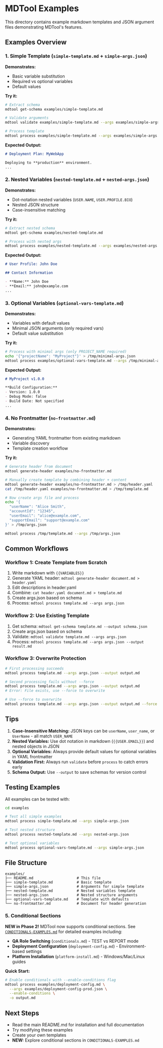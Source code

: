 # MDTool Examples

This directory contains example markdown templates and JSON argument files demonstrating MDTool's features.

## Examples Overview

### 1. Simple Template (`simple-template.md` + `simple-args.json`)

**Demonstrates:**
- Basic variable substitution
- Required vs optional variables
- Default values

**Try it:**
```bash
# Extract schema
mdtool get-schema examples/simple-template.md

# Validate arguments
mdtool validate examples/simple-template.md --args examples/simple-args.json

# Process template
mdtool process examples/simple-template.md --args examples/simple-args.json
```

**Expected Output:**
```markdown
# Deployment Plan: MyWebApp

Deploying to **production** environment.
...
```

### 2. Nested Variables (`nested-template.md` + `nested-args.json`)

**Demonstrates:**
- Dot-notation nested variables (`USER.NAME`, `USER.PROFILE.BIO`)
- Nested JSON structure
- Case-insensitive matching

**Try it:**
```bash
# Extract nested schema
mdtool get-schema examples/nested-template.md

# Process with nested args
mdtool process examples/nested-template.md --args examples/nested-args.json
```

**Expected Output:**
```markdown
# User Profile: John Doe

## Contact Information

- **Name:** John Doe
- **Email:** john@example.com
...
```

### 3. Optional Variables (`optional-vars-template.md`)

**Demonstrates:**
- Variables with default values
- Minimal JSON arguments (only required vars)
- Default value substitution

**Try it:**
```bash
# Process with minimal args (only PROJECT_NAME required)
echo '{"projectName": "MyProject"}' > /tmp/minimal-args.json
mdtool process examples/optional-vars-template.md --args /tmp/minimal-args.json
```

**Expected Output:**
```markdown
# MyProject v1.0.0

**Build Configuration:**
- Version: 1.0.0
- Debug Mode: false
- Build Date: Not specified
...
```

### 4. No Frontmatter (`no-frontmatter.md`)

**Demonstrates:**
- Generating YAML frontmatter from existing markdown
- Variable discovery
- Template creation workflow

**Try it:**
```bash
# Generate header from document
mdtool generate-header examples/no-frontmatter.md

# Manually create template by combining header + content
mdtool generate-header examples/no-frontmatter.md > /tmp/header.yaml
cat /tmp/header.yaml examples/no-frontmatter.md > /tmp/template.md

# Now create args file and process
echo '{
  "userName": "Alice Smith",
  "accountId": "12345",
  "userEmail": "alice@example.com",
  "supportEmail": "support@example.com"
}' > /tmp/args.json

mdtool process /tmp/template.md --args /tmp/args.json
```

## Common Workflows

### Workflow 1: Create Template from Scratch

1. Write markdown with `{{VARIABLES}}`
2. Generate YAML header: `mdtool generate-header document.md > header.yaml`
3. Edit descriptions in header.yaml
4. Combine: `cat header.yaml document.md > template.md`
5. Create args.json based on schema
6. Process: `mdtool process template.md --args args.json`

### Workflow 2: Use Existing Template

1. Get schema: `mdtool get-schema template.md --output schema.json`
2. Create args.json based on schema
3. Validate: `mdtool validate template.md --args args.json`
4. Process: `mdtool process template.md --args args.json --output result.md`

### Workflow 3: Overwrite Protection

```bash
# First processing succeeds
mdtool process template.md --args args.json --output output.md

# Second processing fails without --force
mdtool process template.md --args args.json --output output.md
# Error: File exists, use --force to overwrite

# Use --force to overwrite
mdtool process template.md --args args.json --output output.md --force
```

## Tips

1. **Case-Insensitive Matching:** JSON keys can be `userName`, `user_name`, or `UserName` - all match `USER_NAME`
2. **Nested Variables:** Use dot notation in markdown (`{{USER.EMAIL}}`) and nested objects in JSON
3. **Optional Variables:** Always provide default values for optional variables in YAML frontmatter
4. **Validation First:** Always run `validate` before `process` to catch errors early
5. **Schema Output:** Use `--output` to save schemas for version control

## Testing Examples

All examples can be tested with:

```bash
cd examples

# Test all simple examples
mdtool process simple-template.md --args simple-args.json

# Test nested structure
mdtool process nested-template.md --args nested-args.json

# Test optional variables
mdtool process optional-vars-template.md --args simple-args.json
```

## File Structure

```
examples/
├── README.md                    # This file
├── simple-template.md           # Basic template
├── simple-args.json             # Arguments for simple template
├── nested-template.md           # Nested variables template
├── nested-args.json             # Nested structure arguments
├── optional-vars-template.md    # Template with defaults
└── no-frontmatter.md            # Document for header generation
```

### 5. Conditional Sections

**NEW in Phase 2!** MDTool now supports conditional sections. See [`CONDITIONALS-EXAMPLES.md`](./CONDITIONALS-EXAMPLES.md) for detailed examples including:

- **QA Role Switching** (`conditionals.md`) - TEST vs REPORT mode
- **Deployment Configuration** (`deployment-config.md`) - Environment-based settings
- **Platform Installation** (`platform-install.md`) - Windows/Mac/Linux guides

**Quick Start:**
```bash
# Enable conditionals with --enable-conditions flag
mdtool process examples/deployment-config.md \
  --args examples/deployment-config-prod.json \
  --enable-conditions \
  -o output.md
```

## Next Steps

- Read the main README.md for installation and full documentation
- Try modifying these examples
- Create your own templates
- **NEW:** Explore conditional sections in `CONDITIONALS-EXAMPLES.md`
